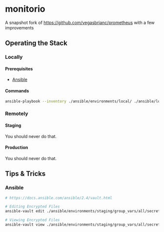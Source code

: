 # monitorio

A snapshot fork of https://github.com/vegasbrianc/prometheus with a few improvements


## Operating the Stack

### Locally

#### Prerequisites

* [Ansible](https://docs.ansible.com/ansible/latest/installation_guide/intro_installation.html)

#### Commands

```bash
ansible-playbook --inventory ./ansible/environments/local/ ./ansible/local.yml
```


### Remotely

#### Staging

You should never do that.


#### Production

You should never do that.


## Tips & Tricks

### Ansible

```bash
# https://docs.ansible.com/ansible/2.4/vault.html

# Editing Encrypted Files
ansible-vault edit ./ansible/environments/staging/group_vars/all/secret.overrides.yml

# Viewing Encrypted Files
ansible-vault view ./ansible/environments/staging/group_vars/all/secret.overrides.yml
```
